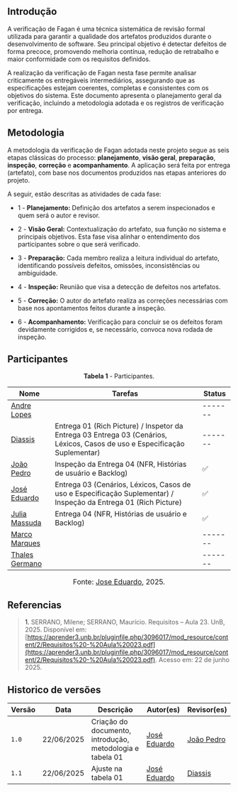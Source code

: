 ## Introdução 

A verificação de Fagan é uma técnica sistemática de revisão formal utilizada para garantir a qualidade dos artefatos produzidos durante o desenvolvimento de software. Seu principal objetivo é detectar defeitos de forma precoce, promovendo melhoria contínua, redução de retrabalho e maior conformidade com os requisitos definidos. 

A realização da verificação de Fagan nesta fase permite analisar criticamente os entregáveis intermediários, assegurando que as especificações estejam coerentes, completas e consistentes com os objetivos do sistema. Este documento apresenta o planejamento geral da verificação, incluindo a metodologia adotada e os registros de verificação por entrega.



## Metodologia 

A metodologia da verificação de Fagan adotada neste projeto segue as seis etapas clássicas do processo: **planejamento**, **visão geral**, **preparação**, **inspeção**, **correção** e **acompanhamento**. A aplicação será feita por entrega (artefato), com base nos documentos produzidos nas etapas anteriores do projeto.

A seguir, estão descritas as atividades de cada fase:

- 1 - **Planejamento:**
Definição dos artefatos a serem inspecionados e quem será o autor e revisor. 

- 2 - **Visão Geral:** 
Contextualização do artefato, sua função no sistema e principais objetivos. Esta fase visa alinhar o entendimento dos participantes sobre o que será verificado.

- 3 - **Preparação:**
Cada membro realiza a leitura individual do artefato, identificando possíveis defeitos, omissões, inconsistências ou ambiguidade.

- 4 - **Inspeção:**
Reunião que visa a detecção de defeitos nos artefatos. 

- 5 - **Correção:** 
O autor do artefato realiza as correções necessárias com base nos apontamentos feitos durante a inspeção.

- 6 - **Acompanhamento:**
Verificação para concluir se os defeitos foram devidamente corrigidos e, se necessário, convoca nova rodada de inspeção.



## Participantes

<p style="text-align: center"><b>Tabela 1</b> - Participantes.</p>

| Nome                                               | Tarefas                          | Status  | 
| -------------------------------------------------- | -------------------------------- | ------- | 
| [Andre Lopes](https://github.com/andrewslopes)     |  | ------- | 
| [Diassis](https://github.com/Diaxiz)               | Entrega 01 (Rich Picture) / Inspetor da Entrega 03 Entrega 03 (Cenários, Léxicos, Casos de uso e Especificação Suplementar) | ------- | 
| [João Pedro](https://github.com/JpRodrigues2)      | Inspeção da Entrega 04 (NFR, Histórias de usuário e Backlog)  | ✅| 
| [José Eduardo](https://github.com/jevprado)        | Entrega 03 (Cenários, Léxicos, Casos de uso e Especificação Suplementar) / Inspeção da Entrega 01 (Rich Picture) | ✅ | 
| [Julia Massuda](https://github.com/JuliaReis18)    | Entrega 04 (NFR, Histórias de usuário e Backlog)  | ✅| 
| [Marco Marques](https://github.com/marcomarquesdc) |  | ------- | 
| [Thales Germano](https://github.com/thalesgvl)     |  | ------- | 

<font size="3"><p style="text-align: center">Fonte: [Jose Eduardo](https://github.com/jevprado), 2025.</p></font>

## Referencias 

> <a>1.</a> SERRANO, Milene; SERRANO, Maurício. Requisitos – Aula 23. UnB, 2025. Disponível em: [https://aprender3.unb.br/pluginfile.php/3096017/mod_resource/content/2/Requisitos%20-%20Aula%20023.pdf](https://aprender3.unb.br/pluginfile.php/3096017/mod_resource/content/2/Requisitos%20-%20Aula%20023.pdf). Acesso em: 22 de junho 2025.
>



## Historico de versões

| Versão | Data       | Descrição                                      | Autor(es)                                      | Revisor(es)                                    |
| ------ | ---------- | ---------------------------------------------- | ---------------------------------------------- | ---------------------------------------------- |
| `1.0`   | 22/06/2025 | Criação do documento, introdução, metodologia e tabela 01 | [José Eduardo](https://github.com/jevprado)    | [João Pedro](https://github.com/JpRodrigues2) |
| `1.1`   | 22/06/2025 | Ajuste na tabela 01 | [José Eduardo](https://github.com/jevprado)    | [Diassis](https://github.com/Diaxiz)   |